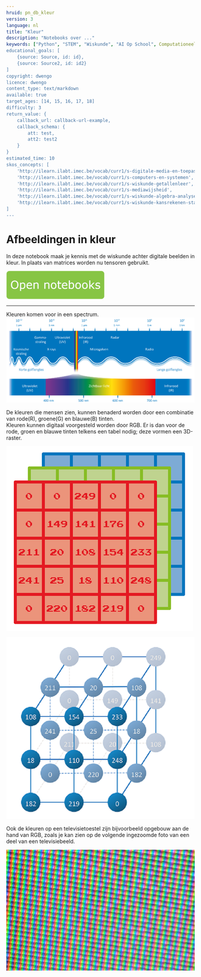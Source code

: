 ```yaml
---
hruid: pn_db_kleur
version: 3
language: nl
title: "Kleur"
description: "Notebooks over ..."
keywords: ["Python", "STEM", "Wiskunde", "AI Op School", Computationeel denken"]
educational_goals: [
    {source: Source, id: id}, 
    {source: Source2, id: id2}
]
copyright: dwengo
licence: dwengo
content_type: text/markdown
available: true
target_ages: [14, 15, 16, 17, 18]
difficulty: 3
return_value: {
    callback_url: callback-url-example,
    callback_schema: {
        att: test,
        att2: test2
    }
}
estimated_time: 10
skos_concepts: [
    'http://ilearn.ilabt.imec.be/vocab/curr1/s-digitale-media-en-toepassingen', 
    'http://ilearn.ilabt.imec.be/vocab/curr1/s-computers-en-systemen', 
    'http://ilearn.ilabt.imec.be/vocab/curr1/s-wiskunde-getallenleer', 
    'http://ilearn.ilabt.imec.be/vocab/curr1/s-mediawijsheid', 
    'http://ilearn.ilabt.imec.be/vocab/curr1/s-wiskunde-algebra-analyse', 
    'http://ilearn.ilabt.imec.be/vocab/curr1/s-wiskunde-kansrekenen-statistiek'
]
---
```


# Afbeeldingen in kleur

In deze notebook maak je kennis met de wiskunde achter digitale beelden in kleur. In plaats van matrices worden nu tensoren gebruikt.

[![](embed/Knop.png "Knop")](https://kiks.ilabt.imec.be/hub/tmplogin?id=1502 "Notebooks kleur")

------------
Kleuren komen voor in een spectrum. 
![](embed/spectrum.png "Kleurenspectrum")

De kleuren die mensen zien, kunnen benaderd worden door een combinatie van rode(R), groene(G) en blauwe(B) tinten. <br>
Kleuren kunnen digitaal voorgesteld worden door RGB. Er is dan voor de rode, groen en blauwe tinten telkens een tabel nodig; deze vormen een 3D-raster. 

![](embed/rgb.png "RGB")

![](embed/raster.png "3D-raster")

Ook de kleuren op een televisietoestel zijn bijvoorbeeld opgebouw aan de hand van RGB, zoals je kan zien op de volgende ingezoomde foto van een deel van een televisiebeeld. 

![](embed/RGBtelevisie.jpg "RGB")

